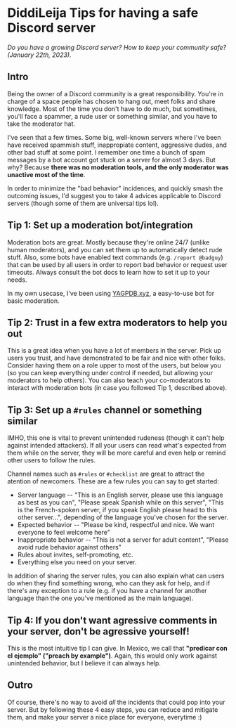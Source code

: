 # DiddiLeija Tips for having a safe Discord server

_Do you have a growing Discord server? How to keep your community safe? (January 22th, 2023)._

## Intro

Being the owner of a Discord community is a great responsibility. You're in charge of a space people has
chosen to hang out, meet folks and share knowledge. Most of the time you don't have to do much,
but sometimes, you'll face a spammer, a rude user or something similar, and you have to take
the moderator hat.

I've seen that a few times. Some big, well-known servers where I've been have received spammish stuff,
inappropiate content, aggressive dudes, and other bad stuff at some point. I remember one time a bunch of spam
messages by a bot account got stuck on a server for almost 3 days. But why? Because **there was no moderation tools,
and the only moderator was unactive most of the time**.

In order to minimize the "bad behavior" incidences, and quickly smash the outcoming issues,
I'd suggest you to take 4 advices applicable to Discord servers (though some of them are universal tips lol).

## Tip 1: Set up a moderation bot/integration

Moderation bots are great. Mostly because they're online 24/7 (unlike human moderators), and you can set them
up to automatically detect rude stuff. Also, some bots have enabled text commands (e.g. `/report @badguy`) that
can be used by all users in order to report bad behavior or request user timeouts. Always consult the bot docs to learn
how to set it up to your needs.

In my own usecase, I've been using [YAGPDB.xyz](https://yagpdb.xyz/), a easy-to-use bot for basic moderation.

## Tip 2: Trust in a few extra moderators to help you out

This is a great idea when you have a lot of members in the server. Pick up users you trust, and have demonstrated
to be fair and nice with other folks. Consider having them on a role upper to most of the users, but
below you (so you can keep everything under control if needed, but allowing your moderators to help others).
You can also teach your co-moderators to interact with moderation bots (in case you followed Tip 1, described above).

## Tip 3: Set up a `#rules` channel or something similar

IMHO, this one is vital to prevent unintended rudeness (though it can't help against intended attackers). If all
your users can read what's expected from them while on the server, they will be more careful and even help or remind
other users to follow the rules.

Channel names such as `#rules` or `#checklist` are great to attract the atention of newcomers. These are a few rules
you can say to get started:

- Server language -- "This is an English server, please use this language as best as you can", "Please speak Spanish while on this server",
  "This is the French-spoken server, if you speak English please head to this other server...", depending of the language you've chosen for the server.
- Expected behavior -- "Please be kind, respectful and nice. We want everyone to feel welcome here"
- Inappropriate behavior -- "This is not a server for adult content", "Please avoid rude behavior against others"
- Rules about invites, self-promoting, etc.
- Everything else you need on your server.

In addition of sharing the server rules, you can also explain what can users do when they find something wrong, who
can they ask for help, and if there's any exception to a rule (e.g. if you have a channel for another language than
the one you've mentioned as the main language).

## Tip 4: If you don't want agressive comments in your server, don't be agressive yourself!

This is the most intuitive tip I can give. In Mexico, we call that **"predicar con el ejemplo" ("preach by example")**.
Again, this would only work against unintended behavior, but I believe it can always help.

## Outro

Of course, there's no way to avoid _all_ the incidents that could pop into your server. But by following these 4 easy steps,
you can reduce and mitigate them, and make your server a nice place for everyone, everytime :)

